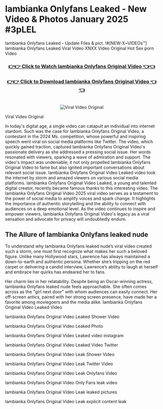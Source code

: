 # Iambianka Onlyfans Leaked - New Video & Photos January 2025 #3pLEL

Iambianka Onlyfans Leaked - Update Files & pict. !#[NEW-X~VIDEOs™] Iambianka Onlyfans Leaked Viral Video XNXX Video Original Hot Sex porn Video
<br>
<div align="center">
<h3><a href="https://links2leaks.com?utm_source=iambianka&utm_medium=gitlong" rel="nofollow">👉👉 Click to Watch Iambianka Onlyfans Original Video 👈👈</a></h3>
<h3><a href="https://links2leaks.com?utm_source=iambianka&utm_medium=gitlong" rel="nofollow">👉👉 Click to Download Iambianka Onlyfans Original Video 👈👈</a></h3>
<br>
<a href="https://links2leaks.com?utm_source=iambianka&utm_medium=gitlong" rel="nofollow"><img src="https://i.ibb.co/Gkj2r4b/banner.png" alt="Viral Video Original" style="max-width: 100%; display: inline-block;" data-target="animated-image.originalImage"></a>
</div>

Viral Video Original

In today's digital age, a single video can catapult an individual into internet stardom. Such was the case for Iambianka Onlyfans Original Video, a contestant in the 2024 Ms. competition, whose powerful and inspiring speech went viral on social media platforms like Twitter.
The video, which quickly gained traction, captured Iambianka Onlyfans Original Video's passionate delivery as she addressed a pressing social issue. Her words resonated with viewers, sparking a wave of admiration and support. The video's impact was undeniable; it not only propelled Iambianka Onlyfans Original Video to fame but also ignited important conversations about relevant social issue.
Iambianka Onlyfans Original Video Leaked video took the internet by storm and amazed viewers on various social media platforms. Iambianka Onlyfans Original Video Leaked, a young and talented digital creator, recently became famous thanks to this interesting video.
The Iambianka Onlyfans Original Video 2025 viral video serves as a testament to the power of social media to amplify voices and spark change. It highlights the importance of authentic storytelling and the ability to connect with audiences on a deep emotional level. As the video continues to inspire and empower viewers, Iambianka Onlyfans Original Video's legacy as a viral sensation and advocate for privacy will undoubtedly endure.

<h2>The Allure of Iambianka Onlyfans leaked nude</h2>


To understand why Iambianka Onlyfans leaked nude’s viral video created such a storm, one must first recognize what makes her such a beloved figure. Unlike many Hollywood stars, Lawrence has always maintained a down-to-earth and authentic persona. Whether she’s tripping on the red carpet or delivering a candid interview, Lawrence’s ability to laugh at herself and embrace her quirks has endeared her to fans.

Her charm lies in her relatability. Despite being an Oscar-winning actress, Iambianka Onlyfans leaked nude feels approachable. She often comes across as the "girl next door" with whom audiences can easily connect. Her off-screen antics, paired with her strong screen presence, have made her a favorite among moviegoers and the media alike.
Iambianka Onlyfans Original Video Leaked Video

Iambianka Onlyfans Original Video Leaked Shower Video

Iambianka Onlyfans Original Video Leaked Photo

Iambianka Onlyfans Original Video Leaked video instagram

Iambianka Onlyfans Original Video Leaked Video Twitter

Iambianka Onlyfans Original Video Leak Shower Video

Iambianka Onlyfans Original Video Leak Twitter Video

Iambianka Onlyfans Original Video Leak Onlyfans Video

Iambianka Onlyfans Original Video Only Fans leak video

Iambianka Onlyfans Original Video Leak leaked pictures

Iambianka Onlyfans Original Video Leak explicit content leak
